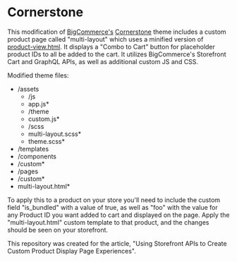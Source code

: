 # Cornerstone
This modification of [BigCommerce's](https://github.com/bigcommerce/) [Cornerstone](https://github.com/bigcommerce/cornerstone) theme includes a custom product page called "multi-layout" which uses a minified version of [product-view.html](https://github.com/bigcommerce/cornerstone/blob/master/templates/components/products/product-view.html). It displays a "Combo to Cart" button for placeholder product IDs to all be added to the cart. It utilizes BigCommerce's Storefront Cart and GraphQL APIs, as well as additional custom JS and CSS.

Modified theme files:
- /assets
  - /js
   - app.js*
   - /theme
    - custom.js*
  - /scss
   - multi-layout.scss*
   - theme.scss*
- /templates
 - /components
  - /custom*
 - /pages
  - /custom*
   - multi-layout.html*

To apply this to a product on your store you'll need to include the custom field "is_bundled" with a value of true, as well as "foo" with the value for any Product ID you want added to cart and displayed on the page. Apply the "multi-layout.html" custom template to that product, and the changes should be seen on your storefront.

This repository was created for the article, "Using Storefront APIs to Create Custom Product Display Page Experiences".

